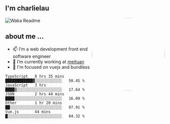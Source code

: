 
<h2>I'm charlielau</h2>
<img align='right' style="border-radius:50%" src="https://avatars1.githubusercontent.com/u/44078251?s=460&u=6b4f1c257663e44063b0b6a21c9c94f45bcfdcc7&v=4" width="230">

![Waka Readme](https://github.com/CharlieLau/charlielau/workflows/Waka%20Readme/badge.svg)

## about me ...
- 📫 I’m a web development front end software engineer
- 🔭 I’m currently working at  <a href="https://www.meituan.com">meituan</a>
- 🔭 I'm focused on vuejs and bundless

<!-- <p align="center">
  <a href="https://github.com/charlielau" class="rich-diff-level-one">
    <img src="https://github-readme-stats.vercel.app/api?username=charlielau&title_color=333&text_color=777" alt="CharlieLau" >
  </a>
</p> -->

<!--START_SECTION:waka-->
```text
TypeScript   8 hrs 35 mins   ████████████▓░░░░░░░░░░░░   50.45 % 
JavaScript   3 hrs           ████▒░░░░░░░░░░░░░░░░░░░░   17.64 % 
JSON         2 hrs 44 mins   ████░░░░░░░░░░░░░░░░░░░░░   16.09 % 
Other        1 hr 20 mins    ██░░░░░░░░░░░░░░░░░░░░░░░   07.91 % 
Vue.js       44 mins         █░░░░░░░░░░░░░░░░░░░░░░░░   04.32 % 
```
<!--END_SECTION:waka-->

